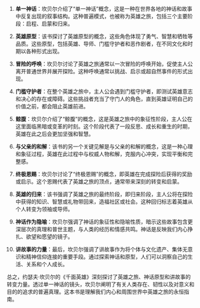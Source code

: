 1. **单一神话**：坎贝尔介绍了“单一神话”概念，这是一种在世界各地的神话和故事中反复出现的叙事结构。这种普遍模式，也被称为英雄之旅，包括三个主要阶段：启程、启蒙和归来。

2. **英雄原型**：该书探讨了英雄原型的概念，这些角色体现了勇气、智慧和牺牲等品质。这些原型，包括英雄、导师、门槛守护者和恶作剧者，在不同文化和时期以各种形式出现。

3. **冒险的呼唤**：坎贝尔讨论了英雄之旅通常以一次冒险的呼唤开始，促使主人公离开普通世界并展开探险。这种呼唤通常以挑战、启示或超自然事件的形式出现。

4. **门槛守护者**：在整个英雄之旅中，主人公会遇到门槛守护者，即测试英雄意志和决心的存在或障碍。这些挑战者充当了守门人的角色，直到英雄证明自己的价值之前，都会阻止英雄前进。

5. **鲸腹**：坎贝尔介绍了“鲸腹”的概念，这是英雄之旅中的象征性阶段，主人公在这里面临黑暗或变革的时刻。这个阶段代表了一段反思、成长和重生的时期，英雄在此之后会更加坚强和智慧。

6. **与父亲的和解**：该书的另一个关键见解是与父亲的和解的概念，这是一种心理和象征过程，英雄在此过程中与权威人物和解，克服内心冲突，实现平衡和完整感。

7. **终极恩赐**：坎贝尔讨论了“终极恩赐”的概念，即英雄在完成探险后获得的奖励或启示。这个恩赐代表了英雄之旅的顶点，通常带来深刻的转变和启蒙。

8. **英雄的归来**：该书强调了英雄之旅的最终阶段，即归来阶段，主人公将在探险中获得的知识、智慧或礼物带回来，造福社区或社会。这种回归标志着英雄从个人转变为领袖或导师。

9. **神话作为隐喻**：坎贝尔强调了神话的象征性和隐喻性质，暗示这些故事包含更深层次的真理和普世主题，与人类的经历和情感共鸣。神话是反映我们内心挣扎、欲望和愿望的镜子。

10. **讲故事的力量**：最后，坎贝尔强调了讲故事作为将个体与文化遗产、集体无意识和精神信仰连接的重要手段。通过探索神话和原型，人们可以洞察自己的生活、关系和个人成长。

总之，约瑟夫·坎贝尔的《千面英雄》深刻探讨了英雄之旅、神话原型和讲故事的转变力量。透过单一神话的镜头，坎贝尔阐明了有关人类存在、韧性以及对意义和目的的追求的普遍真理。这本书是理解我们内心和周围世界中英雄之旅的永恒指南。